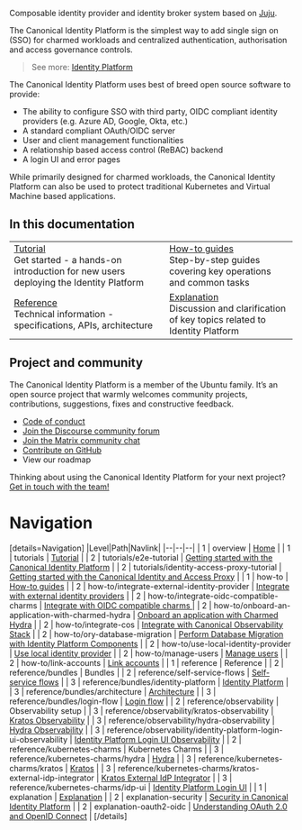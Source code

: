 Composable identity provider and identity broker system based on [Juju](http://juju.is).

The Canonical Identity Platform is the simplest way to add single sign on (SSO) for charmed workloads and centralized authentication, authorisation and access governance controls.

> See more: [Identity Platform](https://charmhub.io/identity-platform)

The Canonical Identity Platform uses best of breed open source software to provide:

- The ability to configure SSO with third party, OIDC compliant identity providers (e.g. Azure AD, Google, Okta, etc.)
- A standard compliant OAuth/OIDC server
- User and client management functionalities
- A relationship based access control (ReBAC) backend
- A login UI and error pages

While primarily designed for charmed workloads, the Canonical Identity Platform can also be used to protect traditional Kubernetes and Virtual Machine based applications.

## In this documentation

|                                                                                                               |                                                                                                       |
| ------------------------------------------------------------------------------------------------------------- | ----------------------------------------------------------------------------------------------------- |
| [Tutorial](/t/11917)</br> Get started - a hands-on introduction for new users deploying the Identity Platform | [How-to guides](/t/11911) </br> Step-by-step guides covering key operations and common tasks          |
| [Reference](/t/11915) </br> Technical information - specifications, APIs, architecture                        | [Explanation](/t/15743) </br> Discussion and clarification of key topics related to Identity Platform |

## Project and community

The Canonical Identity Platform is a member of the Ubuntu family. It’s an open source project that warmly welcomes community projects, contributions, suggestions, fixes and constructive feedback.

- [Code of conduct](https://ubuntu.com/community/code-of-conduct)
- [Join the Discourse community forum](https://discourse.charmhub.io/tag/identity)
- [Join the Matrix community chat](https://matrix.to/#/!nRbdoDYxdQndEfzlJi:ubuntu.com?via=ubuntu.com)
- [Contribute on GitHub](https://github.com/canonical/iam-bundle)
- View our roadmap

Thinking about using the Canonical Identity Platform for your next project? [Get in touch with the team!](https://chat.charmhub.io/charmhub/channels/iam-platform)

# Navigation

[details=Navigation]
|Level|Path|Navlink|
|--|--|--|
| 1 | overview | [Home](/t/11825) |
| 1 | tutorials | [Tutorial](/t/11917) |
| 2 | tutorials/e2e-tutorial | [Getting started with the Canonical Identity Platform](/t/11916) |
| 2 | tutorials/identity-access-proxy-tutorial | [Getting started with the Canonical Identity and Access Proxy](/t/14000) |
| 1 | how-to | [How-to guides](/t/11911) |
| 2 | how-to/integrate-external-identity-provider | [Integrate with external identity providers](/t/11910) |
| 2 | how-to/integrate-oidc-compatible-charms | [Integrate with OIDC compatible charms ](/t/11909) |
| 2 | how-to/onboard-an-application-with-charmed-hydra | [Onboard an application with Charmed Hydra](/t/18152) |
| 2 | how-to/integrate-cos | [Integrate with Canonical Observability Stack](/t/11908) |
| 2 | how-to/ory-database-migration | [Perform Database Migration with Identity Platform Components](/t/11912) |
| 2 | how-to/use-local-identity-provider | [Use local identity provider](/t/15548) |
| 2 | how-to/manage-users | [Manage users](/t/15547) |
| 2 | how-to/link-accounts | [Link accounts](/t/18995) |
| 1 | reference | Reference |
| 2 | reference/bundles | Bundles |
| 2 | reference/self-service-flows | [Self-service flows](/t/15549) |
| 3 | reference/bundles/identity-platform | [Identity Platform](https://charmhub.io/identity-platform) |
| 3 | reference/bundles/architecture | [Architecture](/t/11913) |
| 3 | reference/bundles/login-flow | [Login flow](/t/11914) |
| 2 | reference/observability | Observability setup |
| 3 | reference/observability/kratos-observability | [Kratos Observability](/t/11931) |
| 3 | reference/observability/hydra-observability | [Hydra Observability](/t/11930) |
| 3 | reference/observability/identity-platform-login-ui-observability | [Identity Platform Login UI Observability](/t/11932) |
| 2 | reference/kubernetes-charms | Kubernetes Charms |
| 3 | reference/kubernetes-charms/hydra | [Hydra](https://charmhub.io/hydra) |
| 3 | reference/kubernetes-charms/kratos | [Kratos](https://charmhub.io/kratos) |
| 3 | reference/kubernetes-charms/kratos-external-idp-integrator | [Kratos External IdP Integrator](https://charmhub.io/kratos-external-idp-integrator) |
| 3 | reference/kubernetes-charms/idp-ui | [Identity Platform Login UI](https://charmhub.io/identity-platform-login-ui-operator) |
| 1 | explanation | [Explanation](/t/15743) |
| 2 | explanation-security | [Security in Canonical Identity Platform](/t/15744) |
| 2 | explanation-oauth2-oidc | [Understanding OAuth 2.0 and OpenID Connect](/t/16879) |
[/details]

